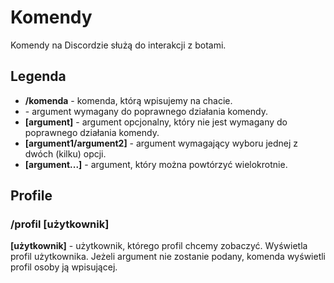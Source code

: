 # Komendy
Komendy na Discordzie służą do interakcji z botami. 

## Legenda
- **/komenda** - komenda, którą wpisujemy na chacie. 
- **<argument>** - argument wymagany do poprawnego działania komendy.
- **[argument]** - argument opcjonalny, który nie jest wymagany do poprawnego działania komendy.
- **[argument1/argument2]** - argument wymagający wyboru jednej z dwóch (kilku) opcji.
- **[argument...]** - argument, który można powtórzyć wielokrotnie.

## Profile

### /profil [użytkownik]
**[użytkownik]** - użytkownik, którego profil chcemy zobaczyć.
Wyświetla profil użytkownika.
Jeżeli argument nie zostanie podany, komenda wyświetli profil osoby ją wpisującej.